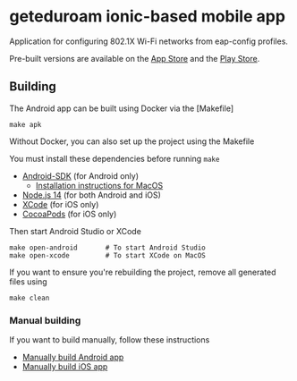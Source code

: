 # geteduroam ionic-based mobile app

Application for configuring 802.1X Wi-Fi networks from eap-config profiles.

Pre-built versions are available on the [App Store](https://apps.apple.com/no/app/geteduroam/id1504076137)
and the [Play Store](https://play.google.com/store/apps/details?id=app.eduroam.geteduroam).


## Building

The Android app can be built using Docker via the [Makefile]

	make apk

Without Docker, you can also set up the project using the Makefile

You must install these dependencies before running `make`

* [Android-SDK](https://developer.android.com/studio#downloads) (for Android only)
	* [Installation instructions for MacOS](ANDROID_STUDIO_MAC.md)
* [Node.js 14](NODE14.md) (for both Android and iOS)
* [XCode](https://developer.apple.com/xcode/) (for iOS only)
* [CocoaPods](https://cocoapods.org) (for iOS only)

Then start Android Studio or XCode

	make open-android		# To start Android Studio
	make open-xcode  		# To start XCode on MacOS


If you want to ensure you're rebuilding the project,
remove all generated files using

	make clean


### Manual building

If you want to build manually, follow these instructions

* [Manually build Android app](DEV_ANDROID.md)
* [Manually build iOS app](DEV_IOS.md)
